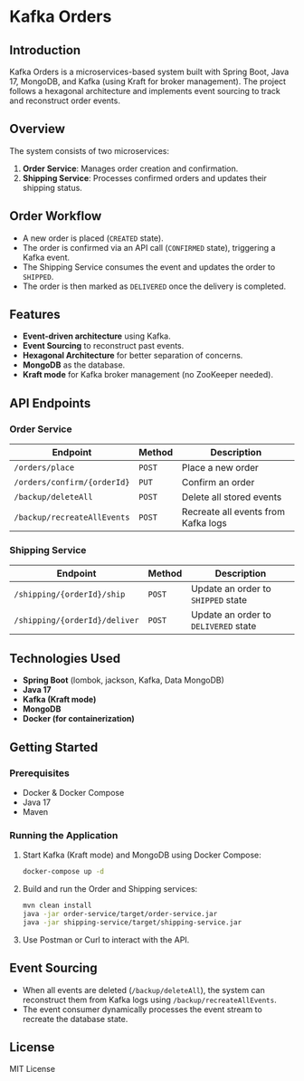 # Kafka Orders

## Introduction
Kafka Orders is a microservices-based system built with Spring Boot, Java 17, MongoDB, and Kafka (using Kraft for broker management). The project follows a hexagonal architecture and implements event sourcing to track and reconstruct order events.

## Overview
The system consists of two microservices:

1. **Order Service**: Manages order creation and confirmation.
2. **Shipping Service**: Processes confirmed orders and updates their shipping status.

## Order Workflow
- A new order is placed (`CREATED` state).
- The order is confirmed via an API call (`CONFIRMED` state), triggering a Kafka event.
- The Shipping Service consumes the event and updates the order to `SHIPPED`.
- The order is then marked as `DELIVERED` once the delivery is completed.

## Features
- **Event-driven architecture** using Kafka.
- **Event Sourcing** to reconstruct past events.
- **Hexagonal Architecture** for better separation of concerns.
- **MongoDB** as the database.
- **Kraft mode** for Kafka broker management (no ZooKeeper needed).

## API Endpoints

### Order Service
| Endpoint | Method | Description |
|----------|--------|-------------|
| `/orders/place` | `POST` | Place a new order |
| `/orders/confirm/{orderId}` | `PUT` | Confirm an order |
| `/backup/deleteAll` | `POST` | Delete all stored events |
| `/backup/recreateAllEvents` | `POST` | Recreate all events from Kafka logs |

### Shipping Service
| Endpoint | Method | Description |
|----------|--------|-------------|
| `/shipping/{orderId}/ship` | `POST` | Update an order to `SHIPPED` state |
| `/shipping/{orderId}/deliver` | `POST` | Update an order to `DELIVERED` state |

## Technologies Used
- **Spring Boot** (lombok, jackson, Kafka, Data MongoDB)
- **Java 17**
- **Kafka (Kraft mode)**
- **MongoDB**
- **Docker (for containerization)**

## Getting Started
### Prerequisites
- Docker & Docker Compose
- Java 17
- Maven

### Running the Application
1. Start Kafka (Kraft mode) and MongoDB using Docker Compose:
   ```sh
   docker-compose up -d
   ```
2. Build and run the Order and Shipping services:
   ```sh
   mvn clean install
   java -jar order-service/target/order-service.jar
   java -jar shipping-service/target/shipping-service.jar
   ```
3. Use Postman or Curl to interact with the API.

## Event Sourcing
- When all events are deleted (`/backup/deleteAll`), the system can reconstruct them from Kafka logs using `/backup/recreateAllEvents`.
- The event consumer dynamically processes the event stream to recreate the database state.

## License
MIT License